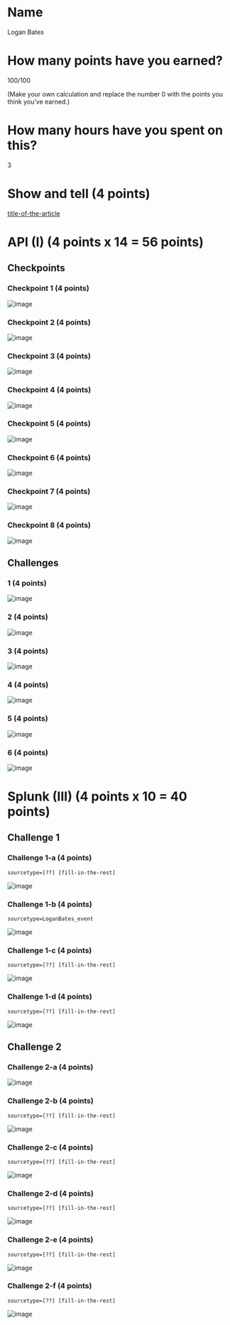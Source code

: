 # Name

Logan Bates

# How many points have you earned?

100/100

(Make your own calculation and replace the number 0 with the points you think you've earned.)

# How many hours have you spent on this?

3

# Show and tell (4 points)

[title-of-the-article](http://www.pbs.org/idealab/2014/09/localizing-the-nyt-data-visualization-on-race-gap-for-police-in-nc/)

# API (I) (4 points x 14 = 56 points)

## Checkpoints

### Checkpoint 1 (4 points)

![image](checkpoint1.png?raw=true)

### Checkpoint 2 (4 points)

![image](checkpoint2.png?raw=true)

### Checkpoint 3 (4 points)

![image](checkpoint3.png?raw=true)

### Checkpoint 4 (4 points)

![image](checkpoint4.png?raw=true)

### Checkpoint 5 (4 points)

![image](checkpoint5.png?raw=true)

### Checkpoint 6 (4 points)

![image](checkpoint6.png?raw=true)

### Checkpoint 7 (4 points)

![image](checkpoint7.png?raw=true)

### Checkpoint 8 (4 points)

![image](checkpoint8.png?raw=true)

## Challenges

### 1 (4 points)

![image](challenge1.png?raw=true)

### 2 (4 points)

![image](challenge2.png?raw=true)

### 3 (4 points)

![image](challenge3.png?raw=true)

### 4 (4 points)

![image](challenge4.png?raw=true)

### 5 (4 points)

![image](challenge5.png?raw=true)

### 6 (4 points)

![image](challenge6.png?raw=true)



# Splunk (III) (4 points x 10 = 40 points)

## Challenge 1

### Challenge 1-a (4 points)
```
sourcetype=[??] [fill-in-the-rest]
```
![image](challenge1a.png?raw=true)

### Challenge 1-b (4 points)
```
sourcetype=LoganBates_event
```
![image](challenge1b.png?raw=true)

### Challenge 1-c (4 points)
```
sourcetype=[??] [fill-in-the-rest]
```
![image](challenge1c.png?raw=true)

### Challenge 1-d (4 points)
```
sourcetype=[??] [fill-in-the-rest]
```
![image](challenge1d.png?raw=true)

## Challenge 2

### Challenge 2-a (4 points)
![image](challenge2a.png?raw=true)

### Challenge 2-b (4 points)
```
sourcetype=[??] [fill-in-the-rest]
```
![image](challenge2b.png?raw=true)

### Challenge 2-c (4 points)
```
sourcetype=[??] [fill-in-the-rest]
```
![image](challenge2c.png?raw=true)

### Challenge 2-d (4 points)
```
sourcetype=[??] [fill-in-the-rest]
```
![image](challenge2d.png?raw=true)

### Challenge 2-e (4 points)
```
sourcetype=[??] [fill-in-the-rest]
```
![image](challenge2e.png?raw=true)

### Challenge 2-f (4 points)
```
sourcetype=[??] [fill-in-the-rest]
```
![image](challenge2f.png?raw=true)
